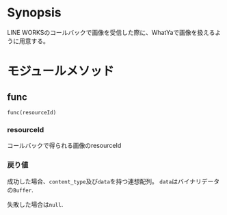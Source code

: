 # Synopsis

LINE WORKSのコールバックで画像を受信した際に、WhatYaで画像を扱えるように用意する。

# モジュールメソッド

## func

```
func(resourceId)
```

### resourceId

コールバックで得られる画像のresourceId

### 戻り値

成功した場合、`content_type`及び`data`を持つ連想配列。
`data`はバイナリデータの`Buffer`.

失敗した場合は`null`.